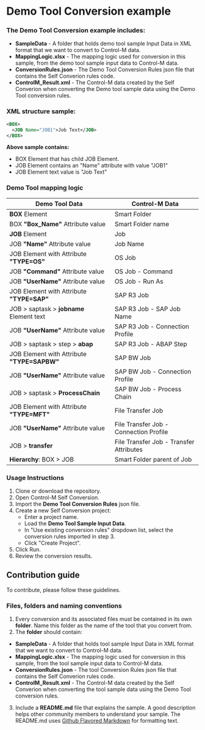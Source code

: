 # Demo Tool Conversion example

### The Demo Tool Conversion example includes:

* __SampleData__ - A folder that holds demo tool sample Input Data in XML format that we want to convert to Control-M data.
* __MappingLogic.xlsx__ - The mapping logic used for conversion in this sample, from the demo tool sample input data to Control-M data.
* __ConversionRules.json__ - The Demo Tool Conversion Rules json file that contains the Self Converion rules code.
* __ControlM_Result.xml__ - The Control-M data created by the Self Converion when converting the Demo tool sample data using the Demo Tool conversion rules.

### XML structure sample:

```xml 
<BOX>
  <JOB Name="JOB1">Job Text</JOB>
</BOX> 
```
 __Above sample contains:__
* BOX Element that has child JOB Element. 
* JOB Element contains an "Name" attribute with value "JOB1"
* JOB Element text value is "Job Text"


### Demo Tool mapping logic  
Demo Tool Data | Control-M Data
-|-
__BOX__ Element|Smart Folder
BOX __"Box_Name"__ Attribute value|Smart Folder name
__JOB__ Element|Job
JOB __"Name"__ Attribute value|Job Name
JOB Element with Attribute __"TYPE=OS"__|OS Job
JOB __"Command"__ Attribute value|OS Job - Command
JOB __"UserName"__ Attribute value|OS Job - Run As
JOB Element with Attribute __"TYPE=SAP"__|SAP R3 Job
JOB > saptask > __jobname__ Element text|SAP R3 Job - SAP Job Name
JOB __"UserName"__ Attribute value|SAP R3 Job - Connection Profile
JOB > saptask > step > __abap__|SAP R3 Job - ABAP Step
JOB Element with Attribute __"TYPE=SAPBW"__|SAP BW Job
JOB __"UserName"__ Attribute value|SAP BW Job - Connection Profile
JOB > saptask > __ProcessChain__|SAP BW Job - Process Chain
JOB Element with Attribute __"TYPE=MFT"__|File Transfer Job
JOB __"UserName"__ Attribute value|File Transfer Job - Connection Profile
JOB > __transfer__|File Transfer Job - Transfer Attributes
__Hierarchy__: BOX > JOB|Smart Folder parent of Job


### Usage Instructions
1. Clone or download the repository.
2. Open Control-M Self Conversion.
3. Import the __Demo Tool Conversion Rules__ json file.
4. Create a new Self Conversion project: 
   * Enter a project name.
   * Load the **Demo Tool Sample Input Data**.
   * In "Use existing conversion rules" dropdown list, select the conversion rules imported in step 3.
   * Click "Create Project".
5. Click Run.
6. Review the conversion results.

## Contribution guide
To contribute, please follow these guidelines.

### Files, folders and naming conventions
1. Every conversion and its associated files must be contained in its own **folder**. Name this folder as the name of the tool that you convert from.
2. The __folder__ should contain:
* __SampleData__ - A folder that holds tool sample Input Data in XML format that we want to convert to Control-M data.
* __MappingLogic.xlsx__ - The mapping logic used for conversion in this sample, from the  tool sample input data to Control-M data.
* __ConversionRules.json__ - The tool Conversion Rules json file that contains the Self Converion rules code.
* __ControlM_Result.xml__ - The Control-M data created by the Self Converion when converting the tool sample data using the Demo Tool conversion rules.

3. Include a **README.md** file that explains the sample. A good description helps other community members to understand your sample. The README.md uses [Github Flavored Markdown](https://guides.github.com/features/mastering-markdown/) for formatting text.

